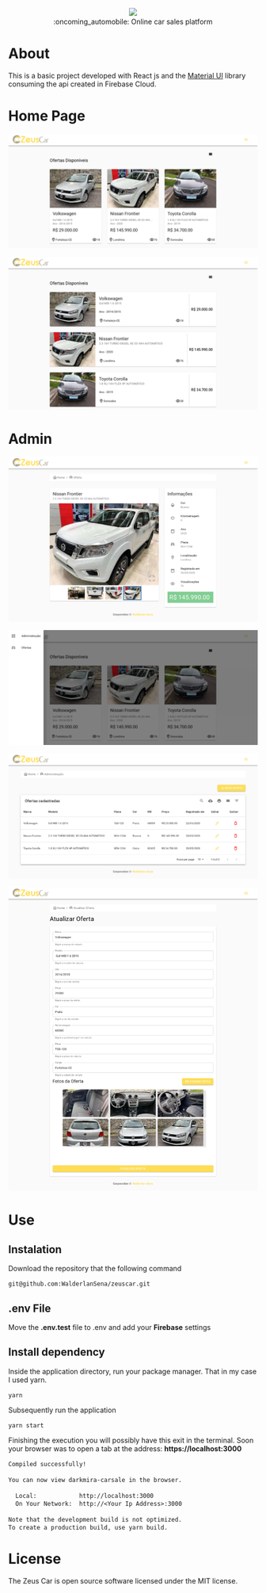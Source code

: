 <p align="center">
  <img src="https://github.com/WalderlanSena/zeuscar/blob/feature/docs/src/assets/zeuscarLogo.png" />
  <br/>
  :oncoming_automobile: Online car sales platform
</p>

# About

This is a basic project developed with React js and the <a href="https://material-ui.com/">Material UI</a> library consuming the api created in Firebase Cloud.

# Home Page
<p align="center">
  <img src="https://github.com/WalderlanSena/zeuscar/blob/develop/docs/01.png" />
</p>

<p align="center">
  <img src="https://github.com/WalderlanSena/zeuscar/blob/develop/docs/02.png" />
</p>

# Admin

<p align="center">
  <img src="https://github.com/WalderlanSena/zeuscar/blob/develop/docs/03.png" />
</p>

<p align="center">
  <img src="https://github.com/WalderlanSena/zeuscar/blob/develop/docs/06.png" />
</p>

<p align="center">
  <img src="https://github.com/WalderlanSena/zeuscar/blob/develop/docs/04.png" />
</p>

<p align="center">
  <img src="https://github.com/WalderlanSena/zeuscar/blob/develop/docs/05.png" />
</p>

# Use

## Instalation

Download the repository that the following command

```
git@github.com:WalderlanSena/zeuscar.git
```

## .env File

Move the **.env.test** file to .env and add your **Firebase** settings

## Install dependency
Inside the application directory, run your package manager. That in my case I used yarn.
```
yarn
```

Subsequently run the application

```
yarn start
```
Finishing the execution you will possibly have this exit in the terminal. Soon your browser was to open a tab at the address: **https://localhost:3000**

```
Compiled successfully!

You can now view darkmira-carsale in the browser.

  Local:            http://localhost:3000
  On Your Network:  http://<Your Ip Address>:3000

Note that the development build is not optimized.
To create a production build, use yarn build.
```

# License
The Zeus Car is open source software licensed under the MIT license.
